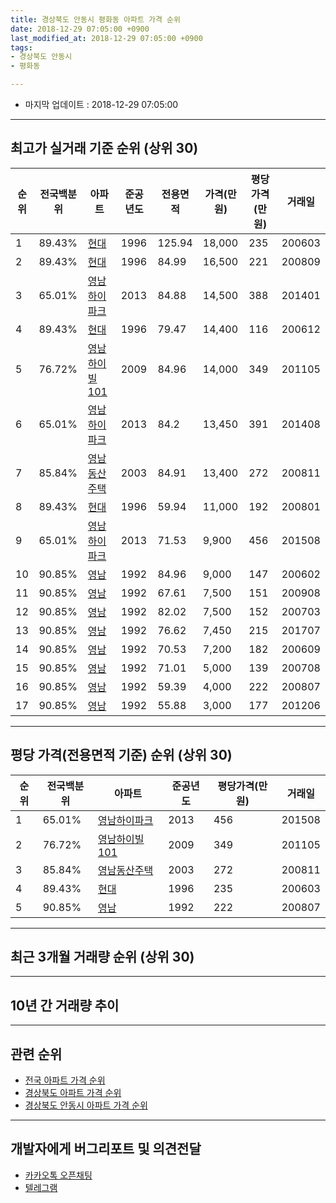 ```yaml
---
title: 경상북도 안동시 평화동 아파트 가격 순위
date: 2018-12-29 07:05:00 +0900
last_modified_at: 2018-12-29 07:05:00 +0900
tags:
- 경상북도 안동시
- 평화동

---
```


* 마지막 업데이트 : 2018-12-29 07:05:00

---

## 최고가 실거래 기준 순위 (상위 30)


|순위|전국백분위|아파트|준공년도|전용면적|가격(만원)|평당가격(만원)|거래일|
|---|---|---|---|---|---|---|---|
|1|89.43%|[현대](https://search.naver.com/search.naver?query=%EA%B2%BD%EC%83%81%EB%B6%81%EB%8F%84+%EC%95%88%EB%8F%99%EC%8B%9C+%ED%8F%89%ED%99%94%EB%8F%99+%ED%98%84%EB%8C%80)|1996|125.94|18,000|235|200603|
|2|89.43%|[현대](https://search.naver.com/search.naver?query=%EA%B2%BD%EC%83%81%EB%B6%81%EB%8F%84+%EC%95%88%EB%8F%99%EC%8B%9C+%ED%8F%89%ED%99%94%EB%8F%99+%ED%98%84%EB%8C%80)|1996|84.99|16,500|221|200809|
|3|65.01%|[영남하이파크](https://search.naver.com/search.naver?query=%EA%B2%BD%EC%83%81%EB%B6%81%EB%8F%84+%EC%95%88%EB%8F%99%EC%8B%9C+%ED%8F%89%ED%99%94%EB%8F%99+%EC%98%81%EB%82%A8%ED%95%98%EC%9D%B4%ED%8C%8C%ED%81%AC)|2013|84.88|14,500|388|201401|
|4|89.43%|[현대](https://search.naver.com/search.naver?query=%EA%B2%BD%EC%83%81%EB%B6%81%EB%8F%84+%EC%95%88%EB%8F%99%EC%8B%9C+%ED%8F%89%ED%99%94%EB%8F%99+%ED%98%84%EB%8C%80)|1996|79.47|14,400|116|200612|
|5|76.72%|[영남하이빌101](https://search.naver.com/search.naver?query=%EA%B2%BD%EC%83%81%EB%B6%81%EB%8F%84+%EC%95%88%EB%8F%99%EC%8B%9C+%ED%8F%89%ED%99%94%EB%8F%99+%EC%98%81%EB%82%A8%ED%95%98%EC%9D%B4%EB%B9%8C101)|2009|84.96|14,000|349|201105|
|6|65.01%|[영남하이파크](https://search.naver.com/search.naver?query=%EA%B2%BD%EC%83%81%EB%B6%81%EB%8F%84+%EC%95%88%EB%8F%99%EC%8B%9C+%ED%8F%89%ED%99%94%EB%8F%99+%EC%98%81%EB%82%A8%ED%95%98%EC%9D%B4%ED%8C%8C%ED%81%AC)|2013|84.2|13,450|391|201408|
|7|85.84%|[영남동산주택](https://search.naver.com/search.naver?query=%EA%B2%BD%EC%83%81%EB%B6%81%EB%8F%84+%EC%95%88%EB%8F%99%EC%8B%9C+%ED%8F%89%ED%99%94%EB%8F%99+%EC%98%81%EB%82%A8%EB%8F%99%EC%82%B0%EC%A3%BC%ED%83%9D)|2003|84.91|13,400|272|200811|
|8|89.43%|[현대](https://search.naver.com/search.naver?query=%EA%B2%BD%EC%83%81%EB%B6%81%EB%8F%84+%EC%95%88%EB%8F%99%EC%8B%9C+%ED%8F%89%ED%99%94%EB%8F%99+%ED%98%84%EB%8C%80)|1996|59.94|11,000|192|200801|
|9|65.01%|[영남하이파크](https://search.naver.com/search.naver?query=%EA%B2%BD%EC%83%81%EB%B6%81%EB%8F%84+%EC%95%88%EB%8F%99%EC%8B%9C+%ED%8F%89%ED%99%94%EB%8F%99+%EC%98%81%EB%82%A8%ED%95%98%EC%9D%B4%ED%8C%8C%ED%81%AC)|2013|71.53|9,900|456|201508|
|10|90.85%|[영남](https://search.naver.com/search.naver?query=%EA%B2%BD%EC%83%81%EB%B6%81%EB%8F%84+%EC%95%88%EB%8F%99%EC%8B%9C+%ED%8F%89%ED%99%94%EB%8F%99+%EC%98%81%EB%82%A8)|1992|84.96|9,000|147|200602|
|11|90.85%|[영남](https://search.naver.com/search.naver?query=%EA%B2%BD%EC%83%81%EB%B6%81%EB%8F%84+%EC%95%88%EB%8F%99%EC%8B%9C+%ED%8F%89%ED%99%94%EB%8F%99+%EC%98%81%EB%82%A8)|1992|67.61|7,500|151|200908|
|12|90.85%|[영남](https://search.naver.com/search.naver?query=%EA%B2%BD%EC%83%81%EB%B6%81%EB%8F%84+%EC%95%88%EB%8F%99%EC%8B%9C+%ED%8F%89%ED%99%94%EB%8F%99+%EC%98%81%EB%82%A8)|1992|82.02|7,500|152|200703|
|13|90.85%|[영남](https://search.naver.com/search.naver?query=%EA%B2%BD%EC%83%81%EB%B6%81%EB%8F%84+%EC%95%88%EB%8F%99%EC%8B%9C+%ED%8F%89%ED%99%94%EB%8F%99+%EC%98%81%EB%82%A8)|1992|76.62|7,450|215|201707|
|14|90.85%|[영남](https://search.naver.com/search.naver?query=%EA%B2%BD%EC%83%81%EB%B6%81%EB%8F%84+%EC%95%88%EB%8F%99%EC%8B%9C+%ED%8F%89%ED%99%94%EB%8F%99+%EC%98%81%EB%82%A8)|1992|70.53|7,200|182|200609|
|15|90.85%|[영남](https://search.naver.com/search.naver?query=%EA%B2%BD%EC%83%81%EB%B6%81%EB%8F%84+%EC%95%88%EB%8F%99%EC%8B%9C+%ED%8F%89%ED%99%94%EB%8F%99+%EC%98%81%EB%82%A8)|1992|71.01|5,000|139|200708|
|16|90.85%|[영남](https://search.naver.com/search.naver?query=%EA%B2%BD%EC%83%81%EB%B6%81%EB%8F%84+%EC%95%88%EB%8F%99%EC%8B%9C+%ED%8F%89%ED%99%94%EB%8F%99+%EC%98%81%EB%82%A8)|1992|59.39|4,000|222|200807|
|17|90.85%|[영남](https://search.naver.com/search.naver?query=%EA%B2%BD%EC%83%81%EB%B6%81%EB%8F%84+%EC%95%88%EB%8F%99%EC%8B%9C+%ED%8F%89%ED%99%94%EB%8F%99+%EC%98%81%EB%82%A8)|1992|55.88|3,000|177|201206|


---

## 평당 가격(전용면적 기준) 순위 (상위 30)


|순위|전국백분위|아파트|준공년도|평당가격(만원)|거래일|
|---|---|---|---|---|---|
|1|65.01%|[영남하이파크](https://search.naver.com/search.naver?query=%EA%B2%BD%EC%83%81%EB%B6%81%EB%8F%84+%EC%95%88%EB%8F%99%EC%8B%9C+%ED%8F%89%ED%99%94%EB%8F%99+%EC%98%81%EB%82%A8%ED%95%98%EC%9D%B4%ED%8C%8C%ED%81%AC)|2013|456|201508|
|2|76.72%|[영남하이빌101](https://search.naver.com/search.naver?query=%EA%B2%BD%EC%83%81%EB%B6%81%EB%8F%84+%EC%95%88%EB%8F%99%EC%8B%9C+%ED%8F%89%ED%99%94%EB%8F%99+%EC%98%81%EB%82%A8%ED%95%98%EC%9D%B4%EB%B9%8C101)|2009|349|201105|
|3|85.84%|[영남동산주택](https://search.naver.com/search.naver?query=%EA%B2%BD%EC%83%81%EB%B6%81%EB%8F%84+%EC%95%88%EB%8F%99%EC%8B%9C+%ED%8F%89%ED%99%94%EB%8F%99+%EC%98%81%EB%82%A8%EB%8F%99%EC%82%B0%EC%A3%BC%ED%83%9D)|2003|272|200811|
|4|89.43%|[현대](https://search.naver.com/search.naver?query=%EA%B2%BD%EC%83%81%EB%B6%81%EB%8F%84+%EC%95%88%EB%8F%99%EC%8B%9C+%ED%8F%89%ED%99%94%EB%8F%99+%ED%98%84%EB%8C%80)|1996|235|200603|
|5|90.85%|[영남](https://search.naver.com/search.naver?query=%EA%B2%BD%EC%83%81%EB%B6%81%EB%8F%84+%EC%95%88%EB%8F%99%EC%8B%9C+%ED%8F%89%ED%99%94%EB%8F%99+%EC%98%81%EB%82%A8)|1992|222|200807|


---

## 최근 3개월 거래량 순위 (상위 30)


<div style="width:100%;">
    <canvas id="deal_count_ranking" height="250"></canvas>
</div>


<script>
new Chart(document.getElementById("deal_count_ranking"), {
    type: 'horizontalBar',
    data: {
        labels: ['현대'],
        datasets: [{
            label: '실거래 수',
            data: [1],
            borderColor: "rgba(255, 0, 128, 1)",
            backgroundColor: "rgba(255, 0, 128, 0.5)",
            fill: false,
        }]
    },
    options: {
        responsive: true,
        title: {
            display: true,
            text: '최근 3개월 거래량 순위'
        },
        tooltips: {
            mode: 'index',
            intersect: false,
            callbacks: {
                title: function(tooltipItems, data) {
                    return "실거래 수:";
                },
                label: function(tooltipItem, data) {
                    return data.labels[tooltipItem.index] + ": " + tooltipItem.xLabel;
                }
            }
        },
        hover: {
            mode: 'nearest',
            intersect: true
        },
        scales: {
            xAxes: [{
                display: true,
                scaleLabel: {
                    display: true,
                    labelString: '실거래 수'
                },
                ticks: {
                    suggestedMin: 0,
                }
            }],
            yAxes: [{
                display: true,
                ticks: {
                    autoSkip: false,
                    callback: function(value, index, values) {
                        if (value.length > 15)
                            return value.substr(0, 13) + "...";
                        else
                            return value;
                    }
                },
                scaleLabel: {
                    display: false,
                }
            }]
        }
    }
});

</script>


---

## 10년 간 거래량 추이


<div style="width:100%;">
    <canvas id="deal_progress" height="250"></canvas>
</div>

<script>
new Chart(document.getElementById("deal_progress"), {
    type: 'line',
    data: {
        labels: ['200812','200901','200902','200903','200904','200905','200906','200907','200908','200909','200910','200911','200912','201001','201002','201003','201004','201005','201006','201007','201008','201009','201010','201011','201012','201101','201102','201103','201104','201105','201106','201107','201108','201109','201110','201111','201112','201201','201202','201203','201204','201205','201206','201207','201208','201209','201210','201211','201212','201301','201302','201303','201304','201305','201306','201307','201308','201309','201310','201311','201312','201401','201402','201403','201404','201405','201406','201407','201408','201409','201410','201411','201412','201501','201502','201503','201504','201505','201506','201507','201508','201509','201510','201511','201512','201601','201602','201603','201604','201605','201606','201607','201608','201609','201610','201611','201612','201701','201702','201703','201704','201705','201706','201707','201708','201709','201710','201711','201712','201801','201802','201803','201804','201805','201806','201807','201808','201809','201810','201811','201812'],
        datasets: [{
            label: '실거래 수',
            pointRadius: 1,
            data: [0, 0, 1, 0, 0, 0, 1, 2, 3, 2, 5, 6, 4, 3, 1, 2, 1, 2, 5, 4, 2, 1, 2, 1, 1, 4, 2, 2, 0, 2, 3, 0, 2, 3, 1, 2, 1, 1, 2, 3, 3, 2, 2, 4, 2, 0, 3, 2, 0, 1, 1, 1, 1, 1, 3, 1, 1, 1, 3, 1, 0, 3, 5, 2, 4, 1, 1, 1, 1, 1, 4, 3, 1, 1, 0, 3, 6, 2, 2, 1, 3, 0, 5, 2, 1, 1, 3, 1, 3, 3, 0, 1, 2, 1, 2, 4, 4, 4, 5, 5, 2, 0, 3, 2, 1, 2, 0, 1, 3, 1, 2, 4, 0, 0, 5, 1, 1, 1, 0, 1, 0],
            borderColor: "rgba(255, 201, 14, 1)",
            backgroundColor: "rgba(255, 201, 14, 0.5)",
            fill: true,
        }]
    },
    options: {
        responsive: true,
        title: {
            display: true,
            text: '10년간 거래량 추이'
        },
        tooltips: {
            mode: 'index',
            intersect: false,
        },
        hover: {
            mode: 'nearest',
            intersect: true
        },
        scales: {
            xAxes: [{
                display: true,
                scaleLabel: {
                    display: true,
                    labelString: '년/월'
                }
            }],
            yAxes: [{
                display: true,
                ticks: {
                    suggestedMin: 0,
                },
                scaleLabel: {
                    display: true,
                    labelString: '실거래 수'
                }
            }]
        }
    }
});

</script>


---

## 관련 순위

- [전국 아파트 가격 순위](https://inasie.github.io/apt-ranking/전국)
- [경상북도 아파트 가격 순위](https://inasie.github.io/apt-ranking/경상북도)
- [경상북도 안동시 아파트 가격 순위](https://inasie.github.io/apt-ranking/경상북도-안동시)


---

## 개발자에게 버그리포트 및 의견전달

- [카카오톡 오픈채팅](https://open.kakao.com/o/gLJUAP4)
- [텔레그램](https://t.me/inasie)

